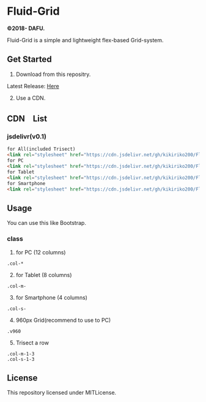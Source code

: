 # Fluid-Grid

**&copy;2018- DAFU.**

Fluid-Grid is a simple and lightweight flex-based Grid-system.
## Get Started

1. Download from this repositry.

Latest Release: [Here](https://github.com/kikiriko200/Fluid-Grid/releases/latest)

2. Use a CDN.

## CDN　List
### jsdelivr(v0.1)
```HTML
for All(included Trisect)
<link rel="stylesheet" href="https://cdn.jsdelivr.net/gh/kikiriko200/Fluid-Grid@v0.1/css/fluidgrid.all.min.css">
for PC
<link rel="stylesheet" href="https://cdn.jsdelivr.net/gh/kikiriko200/Fluid-Grid@v0.1/css/fluidgrid.pc.min.css">
for Tablet
<link rel="stylesheet" href="https://cdn.jsdelivr.net/gh/kikiriko200/Fluid-Grid@v0.1/css/fluidgrid.tb.min.css">
for Smartphone
<link rel="stylesheet" href="https://cdn.jsdelivr.net/gh/kikiriko200/Fluid-Grid@v0.1/css/fluidgrid.sp.min.css">
```

## Usage

You can use this like Bootstrap.

### class

1. for PC (12 columns)

```
.col-*
```

2. for Tablet (8 columns)

```
.col-m-
```

3. for Smartphone (4 columns)
```
.col-s-
```

4. 960px Grid(recommend to use to PC)
```
.v960
```

5. Trisect a row
```
.col-m-1-3
.col-s-1-3
```

## License

This repository licensed under MITLicense.